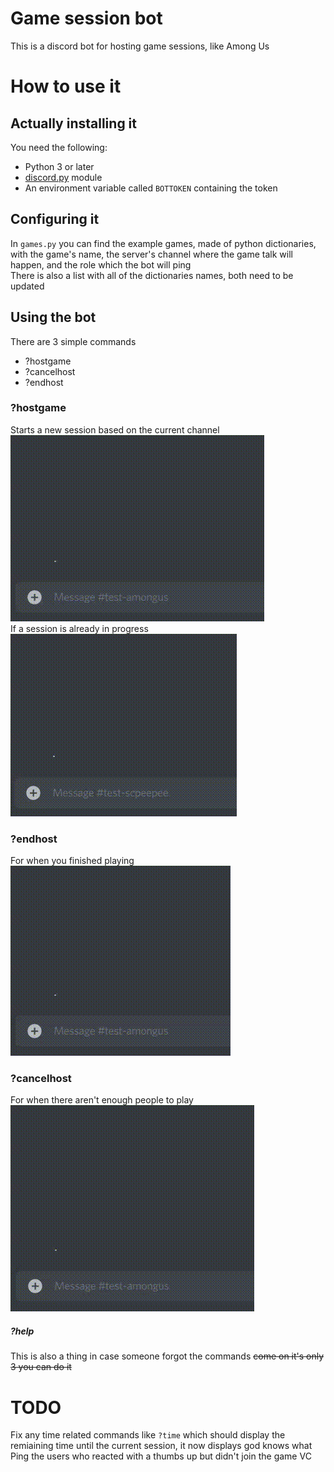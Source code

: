# Game session bot
This is a discord bot for hosting game sessions, like Among Us
# How to use it
## Actually installing it
You need the following:
- Python 3 or later
- [discord.py](https://github.com/Rapptz/discord.py) module
- An environment variable called `BOTTOKEN` containing the token
## Configuring it
In `games.py` you can find the example games, made of python dictionaries, with the game's name, the server's channel where the game talk will happen, and the role which the bot will ping\
There is also a list with all of the dictionaries names, both need to be updated
## Using the bot
There are 3 simple commands
- ?hostgame
- ?cancelhost
- ?endhost
### ?hostgame
Starts a new session based on the current channel\
![](gifs/hostgame.gif)\
If a session is already in progress\
![](gifs/alreadyInSession.gif)
### ?endhost
For when you finished playing\
![](gifs/endhost.gif)
### ?cancelhost
For when there aren't enough people to play\
![](gifs/cancelhost.gif)
##### ?help
This is also a thing in case someone forgot the commands ~~come on it's only 3 you can do it~~
# TODO
Fix any time related commands like `?time` which should display the remiaining time until the current session, it now displays god knows what\
Ping the users who reacted with a thumbs up but didn't join the game VC 